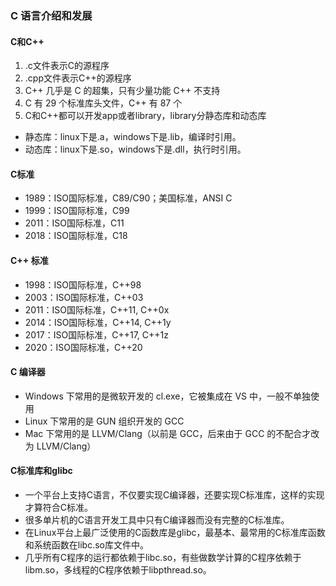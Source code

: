 ### C 语言介绍和发展

#### C和C++
1. .c文件表示C的源程序
1. .cpp文件表示C++的源程序
1. C++ 几乎是 C 的超集，只有少量功能 C++ 不支持
1. C 有 29 个标准库头文件，C++ 有 87 个
1. C和C++都可以开发app或者library，library分静态库和动态库
  - 静态库：linux下是.a，windows下是.lib，编译时引用。
  - 动态库：linux下是.so，windows下是.dll，执行时引用。

#### C标准
- 1989：ISO国际标准，C89/C90；美国标准，ANSI C
- 1999：ISO国际标准，C99
- 2011：ISO国际标准，C11
- 2018：ISO国际标准，C18

#### C++ 标准
- 1998：ISO国际标准，C++98
- 2003：ISO国际标准，C++03
- 2011：ISO国际标准，C++11, C++0x
- 2014：ISO国际标准，C++14, C++1y
- 2017：ISO国际标准，C++17, C++1z
- 2020：ISO国际标准，C++20

#### C 编译器
- Windows 下常用的是微软开发的 cl.exe，它被集成在 VS 中，一般不单独使用
- Linux 下常用的是 GUN 组织开发的 GCC
- Mac 下常用的是 LLVM/Clang（以前是 GCC，后来由于 GCC 的不配合才改为 LLVM/Clang）

#### C标准库和glibc
- 一个平台上支持C语言，不仅要实现C编译器，还要实现C标准库，这样的实现才算符合C标准。
- 很多单片机的C语言开发工具中只有C编译器而没有完整的C标准库。
- 在Linux平台上最广泛使用的C函数库是glibc，最基本、最常用的C标准库函数和系统函数在libc.so库文件中。
- 几乎所有C程序的运行都依赖于libc.so，有些做数学计算的C程序依赖于libm.so，多线程的C程序依赖于libpthread.so。


